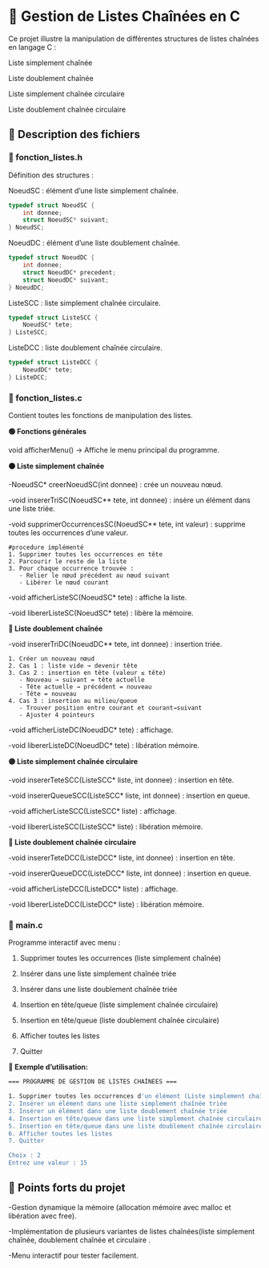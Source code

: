 # 📘 Gestion de Listes Chaînées en C

Ce projet illustre la manipulation de différentes structures de listes chaînées en langage C :

Liste simplement chaînée

Liste doublement chaînée

Liste simplement chaînée circulaire

Liste doublement chaînée circulaire

## 📖 Description des fichiers

### 🔹 fonction_listes.h

Définition des structures :

NoeudSC : élément d’une liste simplement chaînée.
```c
typedef struct NoeudSC {
    int donnee;
    struct NoeudSC* suivant;
} NoeudSC;
```

NoeudDC : élément d’une liste doublement chaînée.
```c
typedef struct NoeudDC {
    int donnee;
    struct NoeudDC* precedent;
    struct NoeudDC* suivant;
} NoeudDC;
```

ListeSCC : liste simplement chaînée circulaire.
```c
typedef struct ListeSCC {
    NoeudSC* tete;
} ListeSCC;
```

ListeDCC : liste doublement chaînée circulaire.
```c
typedef struct ListeDCC {
    NoeudDC* tete;
} ListeDCC;
```

### 🔹 fonction_listes.c

Contient toutes les fonctions de manipulation des listes.

**🟢 Fonctions générales**

void afficherMenu()
→ Affiche le menu principal du programme.


**🟠 Liste simplement chaînée**

-NoeudSC* creerNoeudSC(int donnee) : crée un nouveau nœud.

-void insererTriSC(NoeudSC** tete, int donnee) : insère un élément dans une liste triée.

-void supprimerOccurrencesSC(NoeudSC** tete, int valeur) : supprime toutes les occurrences d’une valeur.
```
#procedure implémenté
1. Supprimer toutes les occurrences en tête
2. Parcourir le reste de la liste
3. Pour chaque occurrence trouvée :
   - Relier le nœud précédent au nœud suivant
   - Libérer le nœud courant
```

-void afficherListeSC(NoeudSC* tete) : affiche la liste.

-void libererListeSC(NoeudSC* tete) : libère la mémoire.


**🔵 Liste doublement chaînée**

-void insererTriDC(NoeudDC** tete, int donnee) : insertion triée.
```
1. Créer un nouveau nœud
2. Cas 1 : liste vide → devenir tête
3. Cas 2 : insertion en tête (valeur ≤ tête)
   - Nouveau → suivant = tête actuelle
   - Tête actuelle → précédent = nouveau
   - Tête = nouveau
4. Cas 3 : insertion au milieu/queue
   - Trouver position entre courant et courant→suivant
   - Ajuster 4 pointeurs
```

-void afficherListeDC(NoeudDC* tete) : affichage.

-void libererListeDC(NoeudDC* tete) : libération mémoire.


**🟣 Liste simplement chaînée circulaire**

-void insererTeteSCC(ListeSCC* liste, int donnee) : insertion en tête.

-void insererQueueSCC(ListeSCC* liste, int donnee) : insertion en queue.

-void afficherListeSCC(ListeSCC* liste) : affichage.

-void libererListeSCC(ListeSCC* liste) : libération mémoire.


**🔴 Liste doublement chaînée circulaire**

-void insererTeteDCC(ListeDCC* liste, int donnee) : insertion en tête.

-void insererQueueDCC(ListeDCC* liste, int donnee) : insertion en queue.

-void afficherListeDCC(ListeDCC* liste) : affichage.

-void libererListeDCC(ListeDCC* liste) : libération mémoire.




### 🔹 main.c

Programme interactif avec menu :

1. Supprimer toutes les occurrences (liste simplement chaînée)


2. Insérer dans une liste simplement chaînée triée


3. Insérer dans une liste doublement chaînée triée


4. Insertion en tête/queue (liste simplement chaînée circulaire)


5. Insertion en tête/queue (liste doublement chaînée circulaire)


6. Afficher toutes les listes


7. Quitter




**🧪 Exemple d’utilisation:**

```bash
=== PROGRAMME DE GESTION DE LISTES CHAÎNÉES ===

1. Supprimer toutes les occurrences d'un élément (Liste simplement chaînée)
2. Insérer un élément dans une liste simplement chaînée triée
3. Insérer un élément dans une liste doublement chaînée triée
4. Insertion en tête/queue dans une liste simplement chaînée circulaire
5. Insertion en tête/queue dans une liste doublement chaînée circulaire
6. Afficher toutes les listes
7. Quitter

Choix : 2
Entrez une valeur : 15
```

## 📌 Points forts du projet


-Gestion dynamique la mémoire (allocation mémoire avec malloc et libération avec free).

-Implémentation de plusieurs variantes de listes chaînées(liste simplement chaînée, doublement chaînée et circulaire .

-Menu interactif pour tester facilement.


